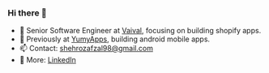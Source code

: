 ### Hi there 👋

- 🔭 Senior Software Engineer at [Vaival](https://www.vaival.com/), focusing on building shopify apps.
- 💼 Previously at [YumyApps](https://yumyapps.com/about-us.html), building android mobile apps.
- 📫 Contact: shehrozafzal98@gmail.com
- 📄 More: [LinkedIn](https://www.linkedin.com/in/shehroz-afzal/)
